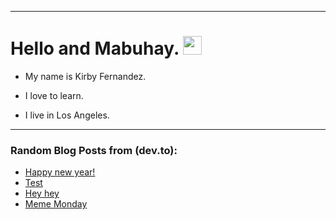 
<img src="https://komarev.com/ghpvc/?username=kirbygit&style=flat-square&color=blue" alt=""/>

---
<h1>
  Hello and Mabuhay.
  <img src="https://media.giphy.com/media/hvRJCLFzcasrR4ia7z/giphy.gif" width="30px"/>
</h1>

- My name is Kirby Fernandez.

- I love to learn.

- I live in Los Angeles.

---

### Random Blog Posts from (dev.to):
<!-- BLOG-POST-LIST:START -->
- [Happy new year!](https://dev.to/ben/happy-new-year-403c)
- [Test](https://dev.to/ben/test-5d29)
- [Hey hey](https://dev.to/ben/hey-hey-3p82)
- [Meme Monday](https://dev.to/ben/meme-monday-2hf)
<!-- BLOG-POST-LIST:END -->
